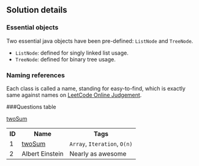 Solution details
------------------
### Essential objects
Two essential java objects have been pre-defined: `ListNode` and `TreeNode`.

* `ListNode`: defined for singly linked list usage.
* `TreeNode`: defined for binary tree usage.

### Naming references
Each class is called a name, standing for easy-to-find, which is exactly same against names on [LeetCode Online Judgement][onlineJudgement].

###Questions table

[twoSum][twosum]

<table>
  <tr>
    <th>ID</th><th>Name</th><th>Tags</th>
  </tr>
  <tr>
    <td>1</td><td> <a href="http://leetcode.com/onlinejudge#question_1">twoSum</a> </td><td><code>Array</code>, <code>Iteration</code>, <code>O(n)</code></td>
  </tr>
  <tr>
    <td>2</td><td>Albert Einstein</td><td>Nearly as awesome</td>
  </tr>
</table>


[onlineJudgement]: http://leetcode.com/onlinejudge
[email]: mailto:dev.yongwen@gmail.com
[blogLink]: http://blog.heropotato.com/
[twosum]: http://leetcode.com/onlinejudge#question_1
